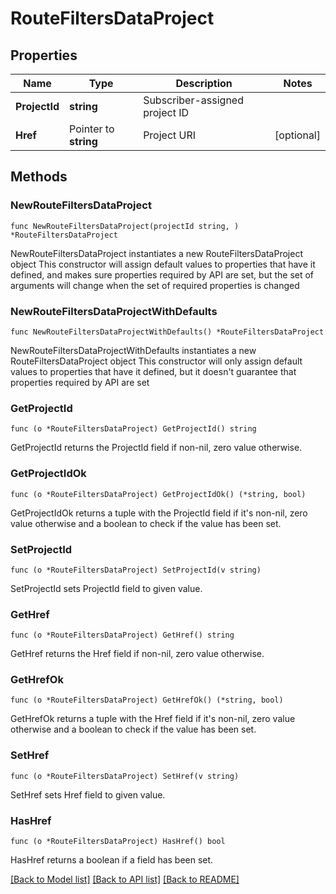 # RouteFiltersDataProject

## Properties

Name | Type | Description | Notes
------------ | ------------- | ------------- | -------------
**ProjectId** | **string** | Subscriber-assigned project ID | 
**Href** | Pointer to **string** | Project URI | [optional] 

## Methods

### NewRouteFiltersDataProject

`func NewRouteFiltersDataProject(projectId string, ) *RouteFiltersDataProject`

NewRouteFiltersDataProject instantiates a new RouteFiltersDataProject object
This constructor will assign default values to properties that have it defined,
and makes sure properties required by API are set, but the set of arguments
will change when the set of required properties is changed

### NewRouteFiltersDataProjectWithDefaults

`func NewRouteFiltersDataProjectWithDefaults() *RouteFiltersDataProject`

NewRouteFiltersDataProjectWithDefaults instantiates a new RouteFiltersDataProject object
This constructor will only assign default values to properties that have it defined,
but it doesn't guarantee that properties required by API are set

### GetProjectId

`func (o *RouteFiltersDataProject) GetProjectId() string`

GetProjectId returns the ProjectId field if non-nil, zero value otherwise.

### GetProjectIdOk

`func (o *RouteFiltersDataProject) GetProjectIdOk() (*string, bool)`

GetProjectIdOk returns a tuple with the ProjectId field if it's non-nil, zero value otherwise
and a boolean to check if the value has been set.

### SetProjectId

`func (o *RouteFiltersDataProject) SetProjectId(v string)`

SetProjectId sets ProjectId field to given value.


### GetHref

`func (o *RouteFiltersDataProject) GetHref() string`

GetHref returns the Href field if non-nil, zero value otherwise.

### GetHrefOk

`func (o *RouteFiltersDataProject) GetHrefOk() (*string, bool)`

GetHrefOk returns a tuple with the Href field if it's non-nil, zero value otherwise
and a boolean to check if the value has been set.

### SetHref

`func (o *RouteFiltersDataProject) SetHref(v string)`

SetHref sets Href field to given value.

### HasHref

`func (o *RouteFiltersDataProject) HasHref() bool`

HasHref returns a boolean if a field has been set.


[[Back to Model list]](../README.md#documentation-for-models) [[Back to API list]](../README.md#documentation-for-api-endpoints) [[Back to README]](../README.md)


